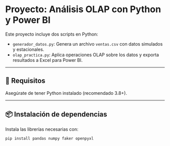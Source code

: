 # Proyecto: Análisis OLAP con Python y Power BI

Este proyecto incluye dos scripts en Python:

- `generador_datos.py`: Genera un archivo `ventas.csv` con datos simulados y estacionales.
- `olap_practica.py`: Aplica operaciones OLAP sobre los datos y exporta resultados a Excel para Power BI.

---

## 🧰 Requisitos

Asegúrate de tener Python instalado (recomendado 3.8+).

---

## 📦 Instalación de dependencias

Instala las librerías necesarias con:

```bash
pip install pandas numpy faker openpyxl
```
